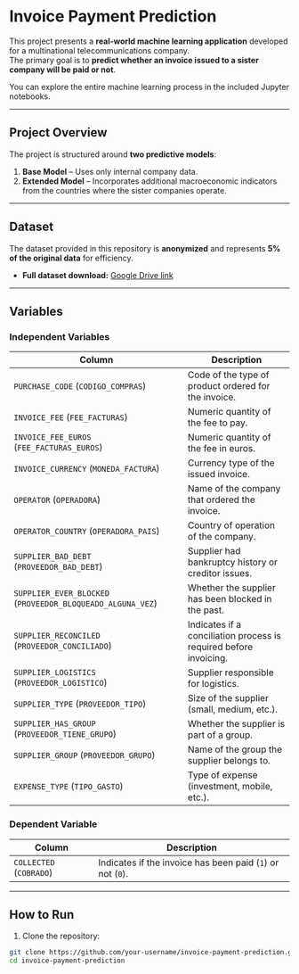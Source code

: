 # Invoice Payment Prediction

This project presents a **real-world machine learning application** developed for a multinational telecommunications company.  
The primary goal is to **predict whether an invoice issued to a sister company will be paid or not**.

You can explore the entire machine learning process in the included Jupyter notebooks.

---

## Project Overview

The project is structured around **two predictive models**:

1. **Base Model** – Uses only internal company data.  
2. **Extended Model** – Incorporates additional macroeconomic indicators from the countries where the sister companies operate.

---

## Dataset

The dataset provided in this repository is **anonymized** and represents **5% of the original data** for efficiency.  

- **Full dataset download:** [Google Drive link](https://drive.google.com/file/d/1hlmHiU9xRZyPFD9c9qu5ZDSIZHB5Q_FX/view?usp=sharing)

---

## Variables

### Independent Variables

| Column | Description |
|--------|-------------|
| `PURCHASE_CODE` (`CODIGO_COMPRAS`) | Code of the type of product ordered for the invoice. |
| `INVOICE_FEE` (`FEE_FACTURAS`) | Numeric quantity of the fee to pay. |
| `INVOICE_FEE_EUROS` (`FEE_FACTURAS_EUROS`) | Numeric quantity of the fee in euros. |
| `INVOICE_CURRENCY` (`MONEDA_FACTURA`) | Currency type of the issued invoice. |
| `OPERATOR` (`OPERADORA`) | Name of the company that ordered the invoice. |
| `OPERATOR_COUNTRY` (`OPERADORA_PAIS`) | Country of operation of the company. |
| `SUPPLIER_BAD_DEBT` (`PROVEEDOR_BAD_DEBT`) | Supplier had bankruptcy history or creditor issues. |
| `SUPPLIER_EVER_BLOCKED` (`PROVEEDOR_BLOQUEADO_ALGUNA_VEZ`) | Whether the supplier has been blocked in the past. |
| `SUPPLIER_RECONCILED` (`PROVEEDOR_CONCILIADO`) | Indicates if a conciliation process is required before invoicing. |
| `SUPPLIER_LOGISTICS` (`PROVEEDOR_LOGISTICO`) | Supplier responsible for logistics. |
| `SUPPLIER_TYPE` (`PROVEEDOR_TIPO`) | Size of the supplier (small, medium, etc.). |
| `SUPPLIER_HAS_GROUP` (`PROVEEDOR_TIENE_GRUPO`) | Whether the supplier is part of a group. |
| `SUPPLIER_GROUP` (`PROVEEDOR_GRUPO`) | Name of the group the supplier belongs to. |
| `EXPENSE_TYPE` (`TIPO_GASTO`) | Type of expense (investment, mobile, etc.). |

### Dependent Variable

| Column | Description |
|--------|-------------|
| `COLLECTED` (`COBRADO`) | Indicates if the invoice has been paid (`1`) or not (`0`). |

---

## How to Run

1. Clone the repository:
```bash
git clone https://github.com/your-username/invoice-payment-prediction.git
cd invoice-payment-prediction

